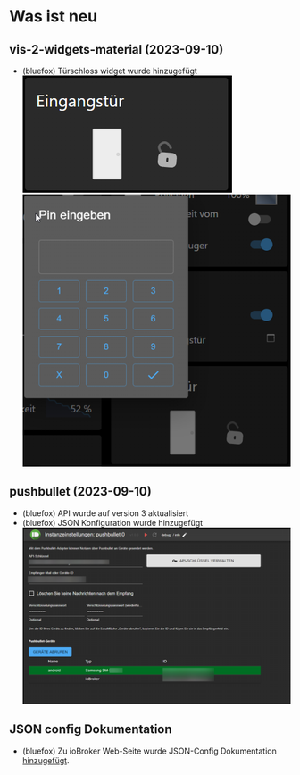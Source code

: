 # Was ist neu
## vis-2-widgets-material (2023-09-10)
* (bluefox) Türschloss widget wurde hinzugefügt
    ![picture1](media/2023_09_10_vis-2-widgets-material-lock-1.png)
    ![picture1](media/2023_09_10_vis-2-widgets-material-lock-2.png)

## pushbullet (2023-09-10)
* (bluefox) API wurde auf version 3 aktualisiert
* (bluefox) JSON Konfiguration wurde hinzugefügt
 ![JSON config](media/2023_09_10_pushbullet.png)

## JSON config Dokumentation
* (bluefox) Zu ioBroker Web-Seite wurde JSON-Config Dokumentation [hinzugefügt](https://www.iobroker.net/#en/documentation/dev/adapterjsonconfig.md). 
